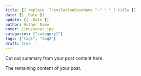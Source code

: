 ```yaml
---
title: {{ replace .TranslationBaseName "-" " " | title }}
date: {{ .Date }}
update: {{ .Date }}
author: Author Name
cover: /img/cover.jpg
categories: ["category1"]
tags: ["tag1", "tag2"]
draft: true
---
```


Cut out summary from your post content here.

<!--more-->

The remaining content of your post.